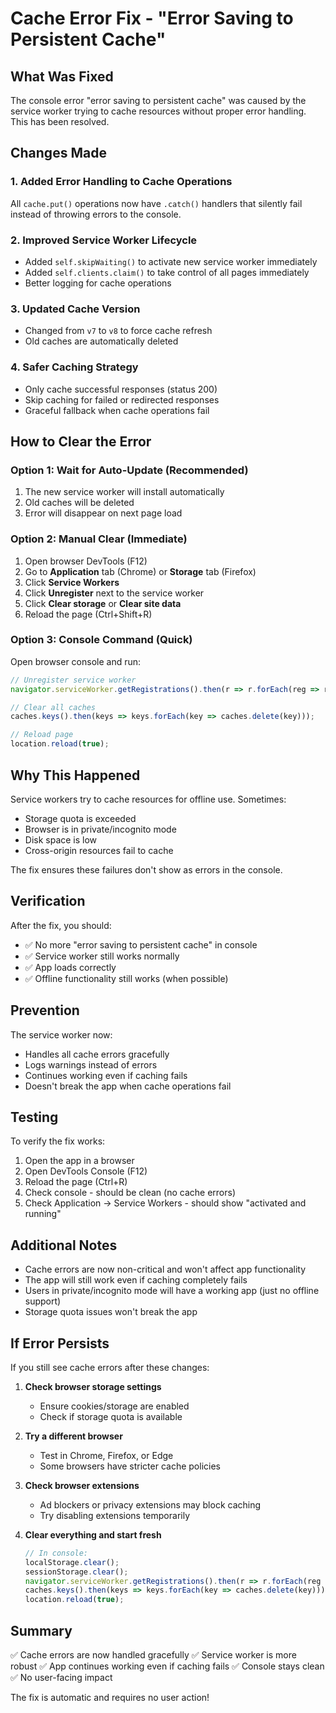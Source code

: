 # Cache Error Fix - "Error Saving to Persistent Cache"

## What Was Fixed

The console error "error saving to persistent cache" was caused by the service worker trying to cache resources without proper error handling. This has been resolved.

## Changes Made

### 1. Added Error Handling to Cache Operations
All `cache.put()` operations now have `.catch()` handlers that silently fail instead of throwing errors to the console.

### 2. Improved Service Worker Lifecycle
- Added `self.skipWaiting()` to activate new service worker immediately
- Added `self.clients.claim()` to take control of all pages immediately
- Better logging for cache operations

### 3. Updated Cache Version
- Changed from `v7` to `v8` to force cache refresh
- Old caches are automatically deleted

### 4. Safer Caching Strategy
- Only cache successful responses (status 200)
- Skip caching for failed or redirected responses
- Graceful fallback when cache operations fail

## How to Clear the Error

### Option 1: Wait for Auto-Update (Recommended)
1. The new service worker will install automatically
2. Old caches will be deleted
3. Error will disappear on next page load

### Option 2: Manual Clear (Immediate)
1. Open browser DevTools (F12)
2. Go to **Application** tab (Chrome) or **Storage** tab (Firefox)
3. Click **Service Workers**
4. Click **Unregister** next to the service worker
5. Click **Clear storage** or **Clear site data**
6. Reload the page (Ctrl+Shift+R)

### Option 3: Console Command (Quick)
Open browser console and run:
```javascript
// Unregister service worker
navigator.serviceWorker.getRegistrations().then(r => r.forEach(reg => reg.unregister()));

// Clear all caches
caches.keys().then(keys => keys.forEach(key => caches.delete(key)));

// Reload page
location.reload(true);
```

## Why This Happened

Service workers try to cache resources for offline use. Sometimes:
- Storage quota is exceeded
- Browser is in private/incognito mode
- Disk space is low
- Cross-origin resources fail to cache

The fix ensures these failures don't show as errors in the console.

## Verification

After the fix, you should:
- ✅ No more "error saving to persistent cache" in console
- ✅ Service worker still works normally
- ✅ App loads correctly
- ✅ Offline functionality still works (when possible)

## Prevention

The service worker now:
- Handles all cache errors gracefully
- Logs warnings instead of errors
- Continues working even if caching fails
- Doesn't break the app when cache operations fail

## Testing

To verify the fix works:
1. Open the app in a browser
2. Open DevTools Console (F12)
3. Reload the page (Ctrl+R)
4. Check console - should be clean (no cache errors)
5. Check Application → Service Workers - should show "activated and running"

## Additional Notes

- Cache errors are now non-critical and won't affect app functionality
- The app will still work even if caching completely fails
- Users in private/incognito mode will have a working app (just no offline support)
- Storage quota issues won't break the app

## If Error Persists

If you still see cache errors after these changes:

1. **Check browser storage settings**
   - Ensure cookies/storage are enabled
   - Check if storage quota is available

2. **Try a different browser**
   - Test in Chrome, Firefox, or Edge
   - Some browsers have stricter cache policies

3. **Check browser extensions**
   - Ad blockers or privacy extensions may block caching
   - Try disabling extensions temporarily

4. **Clear everything and start fresh**
   ```javascript
   // In console:
   localStorage.clear();
   sessionStorage.clear();
   navigator.serviceWorker.getRegistrations().then(r => r.forEach(reg => reg.unregister()));
   caches.keys().then(keys => keys.forEach(key => caches.delete(key)));
   location.reload(true);
   ```

## Summary

✅ Cache errors are now handled gracefully
✅ Service worker is more robust
✅ App continues working even if caching fails
✅ Console stays clean
✅ No user-facing impact

The fix is automatic and requires no user action!
